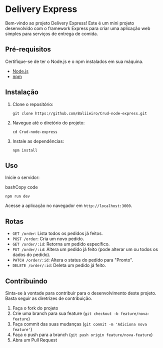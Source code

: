 Delivery Express
================

Bem-vindo ao projeto Delivery Express! Este é um mini projeto desenvolvido com o framework Express para criar uma aplicação web simples para serviços de entrega de comida.

Pré-requisitos
--------------

Certifique-se de ter o Node.js e o npm instalados em sua máquina.

*   [Node.js](https://nodejs.org/)
*   [npm](https://www.npmjs.com/)

Instalação
----------

1.  Clone o repositório:
    
    `git clone https://github.com/Baliieiro/Crud-node-express.git`
    
2.  Navegue até o diretório do projeto:
    
    `cd Crud-node-express`
    
3.  Instale as dependências:
    
    `npm install`
    
Uso
---

Inicie o servidor:

bashCopy code

`npm run dev`

Acesse a aplicação no navegador em `http://localhost:3000`.

Rotas
-----

*   `GET /order`: Lista todos os pedidos já feitos.
*   `POST /order`: Cria um novo pedido.
*   `GET /order/:id`: Retorna um pedido específico.
*   `PUT /order/:id`: Altera um pedido já feito (pode alterar um ou todos os dados do pedido).
*   `PATCH /order/:id`: Altera o status do pedido para "Pronto".
*   `DELETE /order/:id`: Deleta um pedido já feito.

Contribuindo
------------

Sinta-se à vontade para contribuir para o desenvolvimento deste projeto. Basta seguir as diretrizes de contribuição.

1.  Faça o fork do projeto
2.  Crie uma branch para sua feature (`git checkout -b feature/nova-feature`)
3.  Faça commit das suas mudanças (`git commit -m 'Adiciona nova feature'`)
4.  Faça o push para a branch (`git push origin feature/nova-feature`)
5.  Abra um Pull Request
